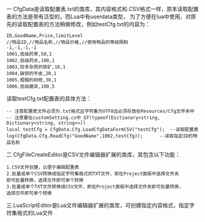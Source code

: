 一 CfgData是读取配置表.txt的类库，其内容格式和.CSV格式一样，原本读取配置表的方法是带有泛型的，而Lua中有userdata类型，
为了方便在lua中使用，对原先的读取配置表的方法稍做修改，例如testCfg.txt的内容为：
	
	ID,GoodName,Price,limitLevel
	//物品ID,//物品名称,//物品价格,//使用物品的等级限制
	-1,-1,-1,-1
	1001,低级药草,50,1
	1002,低级药水,100,1
	1003,较多杂质的铁矿,10,1
	1004,破损的牛皮,20,1
	1005,粗糙的树枝,30,1
	1006,低级磨具,100,5

  读取testCfg.txt配置表的具体方法：

	-- 注意配置表文件必须为.txt格式且字符集为UTF8且必须存放在Resources/Cfg文件夹中
	-- 注意要在customSetting.cs中_GT(typeof(Dictionary<string, Dictionary<string, string>>))
	local testCfg = CfgData.Cfg.LoadCfgDataFormCSV("testCfg");	--读取配置表
	log(CfgData.Cfg.ReadCfg("GoodName",1002,testCfg));		--读取指定ID的物品名称

二 CfgFileCreateEditor是CSV文件编辑器扩展的类库，其包含以下功能：
	
	1.CSV文件创建，以便于编辑配置表
	2.批量或单个CSV转换成指定字符集格式的TXT文件，即在Project面板中选择文件夹
	即可批量转换，选择文件即可单个转换
	3.批量或单个TXT文件转换成CSV文件，即在Project面板中选择文件夹即可批量转换，
	选择文件即可单个转换

三.LuaScriptEditor是Lua文件编辑器扩展的类库，可创建指定内容格式，指定字符集格式的Lua文件
